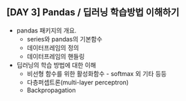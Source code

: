 ## [DAY 3] Pandas / 딥러닝 학습방법 이해하기 

- pandas 패키지의 개요. 
  - series와 pandas의 기본함수
  - 데이터프레임의 정의
  - 데이터프레임의 핸들링
- 딥러닝의 학습 방법에 대한 이해
  - 비선형 함수를 위한 활성화함수 - softmax 외 기타 등등
  - 다층퍼셉트론(multi-layer perceptron)
  - Backpropagation